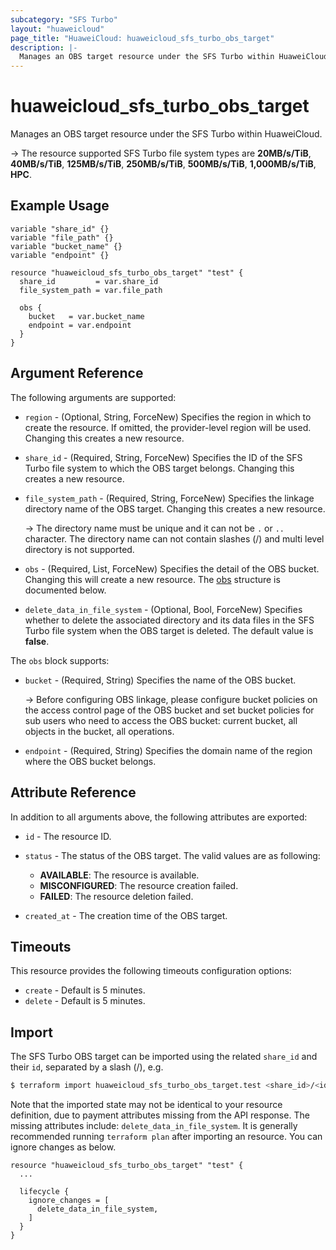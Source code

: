 ```yaml
---
subcategory: "SFS Turbo"
layout: "huaweicloud"
page_title: "HuaweiCloud: huaweicloud_sfs_turbo_obs_target"
description: |-
  Manages an OBS target resource under the SFS Turbo within HuaweiCloud.
---
```


# huaweicloud_sfs_turbo_obs_target

Manages an OBS target resource under the SFS Turbo within HuaweiCloud.

-> The resource supported SFS Turbo file system types are **20MB/s/TiB**, **40MB/s/TiB**, **125MB/s/TiB**,
  **250MB/s/TiB**, **500MB/s/TiB**, **1,000MB/s/TiB**, **HPC**.

## Example Usage

```hcl
variable "share_id" {}
variable "file_path" {}
variable "bucket_name" {}
variable "endpoint" {}

resource "huaweicloud_sfs_turbo_obs_target" "test" {
  share_id         = var.share_id
  file_system_path = var.file_path

  obs {
    bucket   = var.bucket_name
    endpoint = var.endpoint
  }
}
```

## Argument Reference

The following arguments are supported:

* `region` - (Optional, String, ForceNew) Specifies the region in which to create the resource.
  If omitted, the provider-level region will be used. Changing this creates a new resource.

* `share_id` - (Required, String, ForceNew) Specifies the ID of the SFS Turbo file system to which the OBS target
  belongs. Changing this creates a new resource.

* `file_system_path` - (Required, String, ForceNew) Specifies the linkage directory name of the OBS target.
  Changing this creates a new resource.

  -> The directory name must be unique and it can not be `.` or `..` character. The directory name can not contain
    slashes (/) and multi level directory is not supported.

* `obs` - (Required, List, ForceNew) Specifies the detail of the OBS bucket. Changing this will create a new resource.
  The [obs](#target_obs) structure is documented below.

* `delete_data_in_file_system` - (Optional, Bool, ForceNew) Specifies whether to delete the associated directory and
  its data files in the  SFS Turbo file system when the OBS target is deleted. The default value is **false**.

<a name="target_obs"></a>
The `obs` block supports:

* `bucket` - (Required, String) Specifies the name of the OBS bucket.

  -> Before configuring OBS linkage, please configure bucket policies on the access control page of the OBS bucket and
    set bucket policies for sub users who need to access the OBS bucket: current bucket, all objects in the bucket,
    all operations.

* `endpoint` - (Required, String) Specifies the domain name of the region where the OBS bucket belongs.

## Attribute Reference

In addition to all arguments above, the following attributes are exported:

* `id` - The resource ID.

* `status` - The status of the OBS target. The valid values are as following:
  + **AVAILABLE**: The resource is available.
  + **MISCONFIGURED**: The resource creation failed.
  + **FAILED**: The resource deletion failed.

* `created_at` - The creation time of the OBS target.

## Timeouts

This resource provides the following timeouts configuration options:

* `create` - Default is 5 minutes.
* `delete` - Default is 5 minutes.

## Import

The SFS Turbo OBS target can be imported using the related `share_id` and their `id`, separated by a slash (/), e.g.

```bash
$ terraform import huaweicloud_sfs_turbo_obs_target.test <share_id>/<id>
```

Note that the imported state may not be identical to your resource definition, due to payment attributes missing from
the API response.
The missing attributes include: `delete_data_in_file_system`.
It is generally recommended running `terraform plan` after importing an resource.
You can ignore changes as below.

```hcl
resource "huaweicloud_sfs_turbo_obs_target" "test" {
  ...

  lifecycle {
    ignore_changes = [
      delete_data_in_file_system,
    ]
  }
}
```
